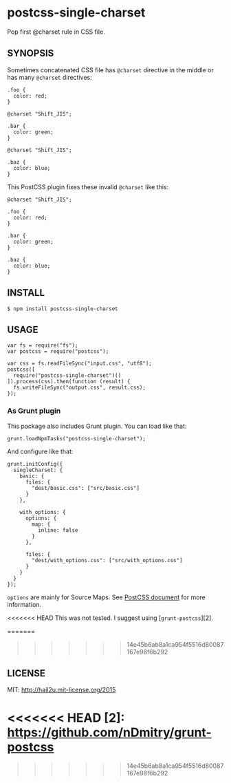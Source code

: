 postcss-single-charset
======================

Pop first @charset rule in CSS file.


SYNOPSIS
--------

Sometimes concatenated CSS file has `@charset` directive in the middle or has
many `@charset` directives:

    .foo {
      color: red;
    }
    
    @charset "Shift_JIS";
    
    .bar {
      color: green;
    }
    
    @charset "Shift_JIS";
    
    .baz {
      color: blue;
    }

This PostCSS plugin fixes these invalid `@charset` like this:

    @charset "Shift_JIS";
    
    .foo {
      color: red;
    }
    
    .bar {
      color: green;
    }
    
    .baz {
      color: blue;
    }


INSTALL
-------

    $ npm install postcss-single-charset


USAGE
-----

    var fs = require("fs");
    var postcss = require("postcss");
    
    var css = fs.readFileSync("input.css", "utf8");
    postcss([
      require("postcss-single-charset")()
    ]).process(css).then(function (result) {
      fs.writeFileSync("output.css", result.css);
    });


### As Grunt plugin

This package also includes Grunt plugin. You can load like that:

    grunt.loadNpmTasks("postcss-single-charset");

And configure like that:

    grunt.initConfig({
      singleCharset: {
        basic: {
          files: {
            "dest/basic.css": ["src/basic.css"]
          }
        },
    
        with_options: {
          options: {
            map: {
              inline: false
            }
          },
    
          files: {
            "dest/with_options.css": ["src/with_options.css"]
          }
        }
      }
    });

`options` are mainly for Source Maps. See [PostCSS document][1] for more
information.

<<<<<<< HEAD
This was not tested. I suggest using [`grunt-postcss`][2].

=======
>>>>>>> 14e45b6ab8a1ca954f5516d80087167e98f6b292

LICENSE
-------

MIT: http://hail2u.mit-license.org/2015


[1]: https://github.com/postcss/postcss#source-map
<<<<<<< HEAD
[2]: https://github.com/nDmitry/grunt-postcss
=======
>>>>>>> 14e45b6ab8a1ca954f5516d80087167e98f6b292
